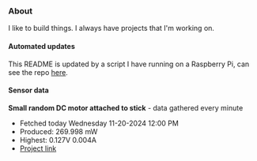 ### About
I like to build things. I always have projects that I'm working on.

#### Automated updates
This README is updated by a script I have running on a Raspberry Pi, can see the repo [here](https://github.com/jdc-cunningham/raspi-git-repo-updater).

#### Sensor data


**Small random DC motor attached to stick** - data gathered every minute
- Fetched today Wednesday 11-20-2024 12:00 PM
- Produced: 269.998 mW
- Highest: 0.127V 0.004A
- [Project link](https://github.com/jdc-cunningham/turbine-raspi)